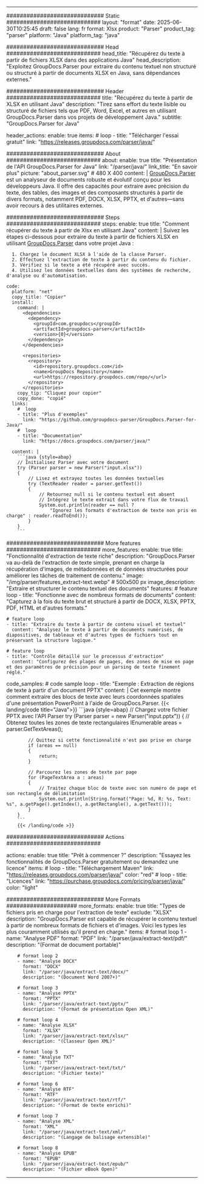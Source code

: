 


---
############################# Static ############################
layout: "format"
date:  2025-06-30T10:25:45
draft: false
lang: fr
format: Xlsx
product: "Parser"
product_tag: "parser"
platform: "Java"
platform_tag: "java"

############################# Head ############################
head_title: "Récupérez du texte à partir de fichiers XLSX dans des applications Java"
head_description: "Exploitez GroupDocs.Parser pour extraire du contenu textuel non structuré ou structuré à partir de documents XLSX en Java, sans dépendances externes."

############################# Header ############################
title: "Récupérez du texte à partir de XLSX en utilisant Java" 
description: "Tirez sans effort du texte lisible ou structuré de fichiers tels que PDF, Word, Excel, et autres en utilisant GroupDocs.Parser dans vos projets de développement Java."
subtitle: "GroupDocs.Parser for Java" 

header_actions:
  enable: true
  items:
    #  loop
    - title: "Télécharger l'essai gratuit"
      link: "https://releases.groupdocs.com/parser/java/"
      
############################# About ############################
about:
    enable: true
    title: "Présentation de l'API GroupDocs.Parser for Java"
    link: "/parser/java/"
    link_title: "En savoir plus"
    picture: "about_parser.svg" # 480 X 400
    content: |
       [GroupDocs.Parser](/parser/java/) est un analyseur de documents robuste et évolutif conçu pour les développeurs Java. Il offre des capacités pour extraire avec précision du texte, des tables, des images et des composants structurés à partir de divers formats, notamment PDF, DOCX, XLSX, PPTX, et d'autres—sans avoir recours à des utilitaires externes.

############################# Steps ############################
steps:
    enable: true
    title: "Comment récupérer du texte à partir de Xlsx en utilisant Java"
    content: |
      Suivez les étapes ci-dessous pour extraire du texte à partir de fichiers XLSX en utilisant [GroupDocs.Parser](/parser/java/) dans votre projet Java :
      
      1. Chargez le document XLSX à l'aide de la classe Parser.
      2. Effectuez l'extraction de texte à partir du contenu du fichier.
      3. Vérifiez si le texte a été récupéré avec succès.
      4. Utilisez les données textuelles dans des systèmes de recherche, d'analyse ou d'automatisation.
   
    code:
      platform: "net"
      copy_title: "Copier"
      install:
        command: |
          <dependencies>
            <dependency>
              <groupId>com.groupdocs</groupId>
              <artifactId>groupdocs-parser</artifactId>
              <version>{0}</version>
            </dependency>
          </dependencies>

          <repositories>
            <repository>
              <id>repository.groupdocs.com</id>
              <name>GroupDocs Repository</name>
              <url>https://repository.groupdocs.com/repo/</url>
            </repository>
          </repositories>
        copy_tip: "Cliquez pour copier"
        copy_done: "copié"
      links:
        #  loop
        - title: "Plus d'exemples"
          link: "https://github.com/groupdocs-parser/GroupDocs.Parser-for-Java/"
        #  loop
        - title: "Documentation"
          link: "https://docs.groupdocs.com/parser/java/"
          
      content: |
        ```java {style=abap}
        // Initialisez Parser avec votre document
        try (Parser parser = new Parser("input.xlsx"))
        {
            // Lisez et extrayez toutes les données textuelles
            try (TextReader reader = parser.getText())
            {
                // Retournez null si le contenu textuel est absent
                // Intégrez le texte extrait dans votre flux de travail
                System.out.println(reader == null ? 
                    "Ignorez les formats d'extraction de texte non pris en charge" : reader.readToEnd());
            }
        }
        ```            

############################# More features ############################
more_features:
  enable: true
  title: "Fonctionnalité d'extraction de texte riche"
  description: "GroupDocs.Parser va au-delà de l'extraction de texte simple, prenant en charge la récupération d'images, de métadonnées et de données structurées pour améliorer les tâches de traitement de contenu."
  image: "/img/parser/features_extract-text.webp" # 500x500 px
  image_description: "Extraire et structurer le contenu textuel des documents"
  features:
    # feature loop
    - title: "Fonctionne avec de nombreux formats de documents"
      content: "Capturez à la fois du texte brut et structuré à partir de DOCX, XLSX, PPTX, PDF, HTML et d'autres formats."

    # feature loop
    - title: "Extraire du texte à partir de contenu visuel et textuel"
      content: "Analysez le texte à partir de documents numérisés, de diapositives, de tableaux et d'autres types de fichiers tout en préservant la structure logique."

    # feature loop
    - title: "Contrôle détaillé sur le processus d'extraction"
      content: "Configurez des plages de pages, des zones de mise en page et des paramètres de précision pour un parsing de texte finement réglé."
      
  code_samples:
    # code sample loop
    - title: "Exemple : Extraction de régions de texte à partir d'un document PPTX"
      content: |
        Cet exemple montre comment extraire des blocs de texte avec leurs coordonnées spatiales d'une présentation PowerPoint à l'aide de GroupDocs.Parser.
        {{< landing/code title="Java">}}
        ```java {style=abap}
        //  Chargez votre fichier PPTX avec l'API Parser
        try (Parser parser = new Parser("input.pptx"))
        {
            // Obtenez toutes les zones de texte rectangulaires
            IEnumerable<PageTextArea> areas = parser.GetTextAreas();

            // Quittez si cette fonctionnalité n'est pas prise en charge
            if (areas == null)
            {
                return;
            }

            // Parcourez les zones de texte par page
            for (PageTextArea a : areas)
            {
                // Traitez chaque bloc de texte avec son numéro de page et son rectangle de délimitation
                System.out.println(String.format("Page: %d, R: %s, Text: %s", a.getPage().getIndex(), a.getRectangle(), a.getText()));
            }
        }
        ```
        {{< /landing/code >}}


############################# Actions ############################

actions:
  enable: true
  title: "Prêt à commencer ?"
  description: "Essayez les fonctionnalités de GroupDocs.Parser gratuitement ou demandez une licence"
  items:
    #  loop
    - title: "Téléchargement Maven"
      link: "https://releases.groupdocs.com/parser/java/"
      color: "red"
        #  loop
    - title: "Licences"
      link: "https://purchase.groupdocs.com/pricing/parser/java/"
      color: "light"


############################# More Formats #####################
more_formats:
    enable: true
    title: "Types de fichiers pris en charge pour l'extraction de texte"
    exclude: "XLSX"
    description: "GroupDocs.Parser est capable de récupérer le contenu textuel à partir de nombreux formats de fichiers et d'images. Voici les types les plus couramment utilisés qu'il prend en charge."
    items: 
        # format loop 1
        - name: "Analyse PDF"
          format: "PDF"
          link: "/parser/java/extract-text/pdf/"
          description: "(Format de document portable)"
          
        # format loop 2
        - name: "Analyse DOCX"
          format: "DOCX"
          link: "/parser/java/extract-text/docx/"
          description: "(Document Word 2007+)"
          
        # format loop 3
        - name: "Analyse PPTX"
          format: "PPTX"
          link: "/parser/java/extract-text/pptx/"
          description: "(Format de présentation Open XML)"
          
        # format loop 4
        - name: "Analyse XLSX"
          format: "XLSX"
          link: "/parser/java/extract-text/xlsx/"
          description: "(Classeur Open XML)"
          
        # format loop 5
        - name: "Analyse TXT"
          format: "TXT"
          link: "/parser/java/extract-text/txt/"
          description: "(Fichier texte)"
          
        # format loop 6
        - name: "Analyse RTF"
          format: "RTF"
          link: "/parser/java/extract-text/rtf/"
          description: "(Format de texte enrichi)"
          
        # format loop 7
        - name: "Analyse XML"
          format: "XML"
          link: "/parser/java/extract-text/xml/"
          description: "(Langage de balisage extensible)"
          
        # format loop 8
        - name: "Analyse EPUB"
          format: "EPUB"
          link: "/parser/java/extract-text/epub/"
          description: "(Fichier eBook Open)"
         
          

---